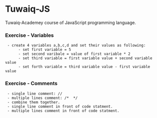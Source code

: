 # Tuwaiq-JS
Tuwaiq-Academey course of JavaScript programming language.

### Exercise - Variables
     - create 4 variables a,b,c,d and set their values as following:
          - set first variable = 5
          - set second varibale = value of first variable * 2
          - set third variable = first variable value + second variable value
          - set forth variable = third variable value - first variable value
### Exercise - Comments
     - single line comment: //
     - multiple lines comment: /*  */
     - combine them together.
     - single line comment in front of code statment.
     - multiple lines comment in front of code statment.